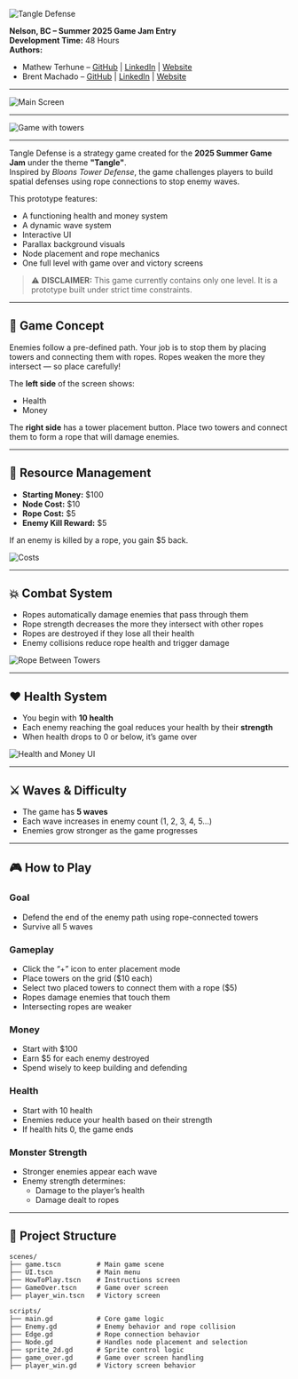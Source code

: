![Tangle Defense](./images/Tangle-Defense-logo.png)

**Nelson, BC – Summer 2025 Game Jam Entry**  
**Development Time:** 48 Hours  
**Authors:**  
- Mathew Terhune – [GitHub](https://github.com/mathewterhune) | [LinkedIn](https://www.linkedin.com/in/mathew-terhune-b07749235/) | [Website](https://mathewterhune.me/) 
- Brent Machado – [GitHub](https://github.com/your-username) | [LinkedIn](https://linkedin.com/in/your-profile) | [Website](https://yourwebsite.com)

---

![Main Screen](./images/Main-screen.png)

---

![Game with towers](./images/game-with-towers.png)

---

Tangle Defense is a strategy game created for the **2025 Summer Game Jam** under the theme **"Tangle"**.  
Inspired by *Bloons Tower Defense*, the game challenges players to build spatial defenses using rope connections to stop enemy waves.

This prototype features:
- A functioning health and money system
- A dynamic wave system
- Interactive UI
- Parallax background visuals
- Node placement and rope mechanics
- One full level with game over and victory screens

> ⚠️ **DISCLAIMER:** This game currently contains only one level. It is a prototype built under strict time constraints.

---

## 🧠 Game Concept

Enemies follow a pre-defined path. Your job is to stop them by placing towers and connecting them with ropes. Ropes weaken the more they intersect — so place carefully!

The **left side** of the screen shows:
- Health
- Money

The **right side** has a tower placement button. Place two towers and connect them to form a rope that will damage enemies.

---

## 🧮 Resource Management

- **Starting Money:** $100  
- **Node Cost:** $10  
- **Rope Cost:** $5  
- **Enemy Kill Reward:** $5  

If an enemy is killed by a rope, you gain $5 back.

![Costs](./images/Costs.png)

---

## 💥 Combat System

- Ropes automatically damage enemies that pass through them
- Rope strength decreases the more they intersect with other ropes
- Ropes are destroyed if they lose all their health
- Enemy collisions reduce rope health and trigger damage

![Rope Between Towers](./images/towers-placed-with-rope.png)

---

## ❤️ Health System

- You begin with **10 health**
- Each enemy reaching the goal reduces your health by their **strength**
- When health drops to 0 or below, it’s game over

![Health and Money UI](./images/HP-MONEY.png)

---

## ⚔️ Waves & Difficulty

- The game has **5 waves**
- Each wave increases in enemy count (1, 2, 3, 4, 5...)
- Enemies grow stronger as the game progresses

---

## 🎮 How to Play

### Goal
- Defend the end of the enemy path using rope-connected towers
- Survive all 5 waves

### Gameplay
- Click the “+” icon to enter placement mode
- Place towers on the grid ($10 each)
- Select two placed towers to connect them with a rope ($5)
- Ropes damage enemies that touch them
- Intersecting ropes are weaker

### Money
- Start with $100
- Earn $5 for each enemy destroyed
- Spend wisely to keep building and defending

### Health
- Start with 10 health
- Enemies reduce your health based on their strength
- If health hits 0, the game ends

### Monster Strength
- Stronger enemies appear each wave
- Enemy strength determines:
  - Damage to the player’s health
  - Damage dealt to ropes

---

## 📁 Project Structure

```text
scenes/
├── game.tscn         # Main game scene
├── UI.tscn           # Main menu
├── HowToPlay.tscn    # Instructions screen
├── GameOver.tscn     # Game over screen
├── player_win.tscn   # Victory screen

scripts/
├── main.gd           # Core game logic
├── Enemy.gd          # Enemy behavior and rope collision
├── Edge.gd           # Rope connection behavior
├── Node.gd           # Handles node placement and selection
├── sprite_2d.gd      # Sprite control logic
├── game_over.gd      # Game over screen handling
├── player_win.gd     # Victory screen behavior
```
